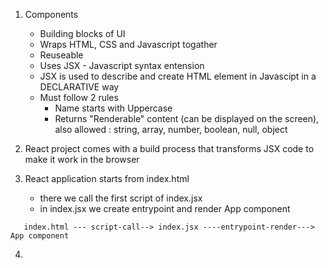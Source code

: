 1. Components
   - Building blocks of UI
   - Wraps HTML, CSS and Javascript togather
   - Reuseable
   - Uses JSX - Javascript syntax entension
   - JSX is used to describe and create HTML element in Javascipt in a DECLARATIVE way
   - Must follow 2 rules
     - Name starts with Uppercase
     - Returns "Renderable" content (can be displayed on the screen), also allowed : string, array, number, boolean, null, object

2. React project comes with a build process that transforms JSX code to make it work in the  browser

3. React application starts from index.html
   - there we call the first script of index.jsx
   - in index.jsx we create entrypoint and render App component

```
   index.html --- script-call--> index.jsx ----entrypoint-render---> App component
```

4. 